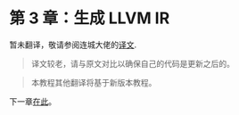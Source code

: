 # 第 3 章：生成 LLVM IR

暂未翻译，敬请参阅连城大佬的[译文](https://llvm-tutorial-cn.readthedocs.io/en/latest/chapter-3.html).

> 译文较老，请与原文对比以确保自己的代码是更新之后的。

> 本教程其他翻译将基于新版本教程。

下一章[在此](ch-4.md)。